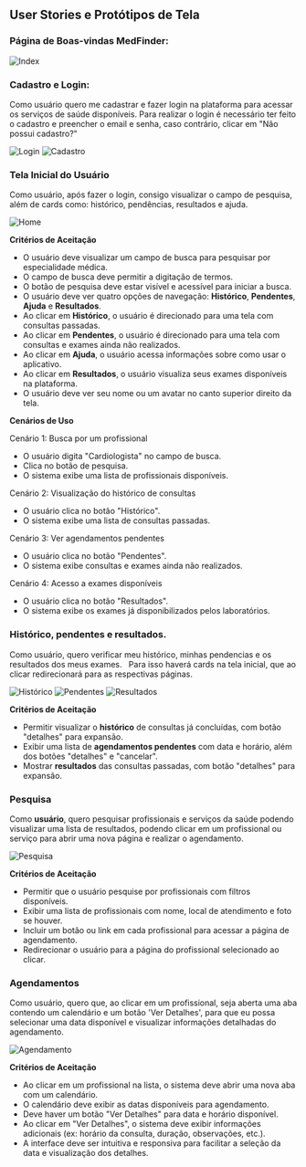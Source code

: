## User Stories e Protótipos de Tela


 ### Página de Boas-vindas MedFinder:


![Index](./images/index.png)  

 ### Cadastro e Login:  
 Como usuário quero me cadastrar e fazer login na plataforma para acessar os serviços de saúde disponíveis. Para realizar o login é necessário ter feito o cadastro e preencher o email e senha, caso contrário, clicar em "Não possui cadastro?"  


 ![Login](./images/login.png) ![Cadastro](./images/cadastro.png)  


 ### Tela Inicial do Usuário  

 Como usuário, após fazer o login, consigo visualizar o campo de pesquisa, além de cards como: histórico, pendências, resultados e ajuda.  


 ![Home](./images/home.png)
 


**Critérios de Aceitação**  

-  O usuário deve visualizar um campo de busca para pesquisar por especialidade médica.  
-  O campo de busca deve permitir a digitação de termos.  
-  O botão de pesquisa deve estar visível e acessível para iniciar a busca.  
-  O usuário deve ver quatro opções de navegação: **Histórico**, **Pendentes**, **Ajuda** e **Resultados**.  
-  Ao clicar em **Histórico**, o usuário é direcionado para uma tela com consultas passadas.  
-  Ao clicar em **Pendentes**, o usuário é direcionado para uma tela com consultas e exames ainda não realizados.  
-  Ao clicar em **Ajuda**, o usuário acessa informações sobre como usar o aplicativo.  
-  Ao clicar em **Resultados**, o usuário visualiza seus exames disponíveis na plataforma.  
-  O usuário deve ver seu nome ou um avatar no canto superior direito da tela.    

**Cenários de Uso**

 Cenário 1: Busca por um profissional
- O usuário digita "Cardiologista" no campo de busca.
- Clica no botão de pesquisa.
- O sistema exibe uma lista de profissionais disponíveis.

 Cenário 2: Visualização do histórico de consultas
- O usuário clica no botão "Histórico".
- O sistema exibe uma lista de consultas passadas.

 Cenário 3: Ver agendamentos pendentes
- O usuário clica no botão "Pendentes".
- O sistema exibe consultas e exames ainda não realizados.

 Cenário 4: Acesso a exames disponíveis
- O usuário clica no botão "Resultados".
- O sistema exibe os exames já disponibilizados pelos laboratórios.  

### Histórico, pendentes e resultados.  
Como usuário, quero verificar meu histórico, minhas pendencias e os resultados dos meus exames.  
Para isso haverá cards na tela inicial, que ao clicar redirecionará para as respectivas páginas.  

![Histórico](./images/historico.png) ![Pendentes](./images/pendentes.png) ![Resultados](./images/Exames.png)  

**Critérios de Aceitação**    
-  Permitir visualizar o **histórico** de consultas já concluídas, com botão "detalhes" para expansão.
-  Exibir uma lista de **agendamentos pendentes** com data e horário, além dos botões "detalhes" e "cancelar".    
-  Mostrar **resultados** das consultas passadas, com botão "detalhes" para expansão.  

### Pesquisa  
Como **usuário**, quero pesquisar profissionais e serviços da saúde podendo visualizar uma lista de resultados, podendo clicar em um profissional ou serviço para abrir uma nova página e realizar o agendamento.  

![Pesquisa](./images/pesquisa.png)    

**Critérios de Aceitação**  
-  Permitir que o usuário pesquise por profissionais com filtros disponíveis.  
-  Exibir uma lista de profissionais com nome, local de atendimento e foto se houver.  
-  Incluir um botão ou link em cada profissional para acessar a página de agendamento.  
-  Redirecionar o usuário para a página do profissional selecionado ao clicar.  

### Agendamentos  
Como usuário, quero que, ao clicar em um profissional, seja aberta uma aba contendo um calendário e um botão 'Ver Detalhes', para que eu possa selecionar uma data disponível e visualizar informações detalhadas do agendamento.  

![Agendamento](./images/agendamento.png)   

 **Critérios de Aceitação**
-  Ao clicar em um profissional na lista, o sistema deve abrir uma nova aba com um calendário.
-  O calendário deve exibir as datas disponíveis para agendamento.
-  Deve haver um botão "Ver Detalhes" para data e horário disponível.
-  Ao clicar em "Ver Detalhes", o sistema deve exibir informações adicionais (ex: horário da consulta, duração, observações, etc.).
-  A interface deve ser intuitiva e responsiva para facilitar a seleção da data e visualização dos detalhes.

